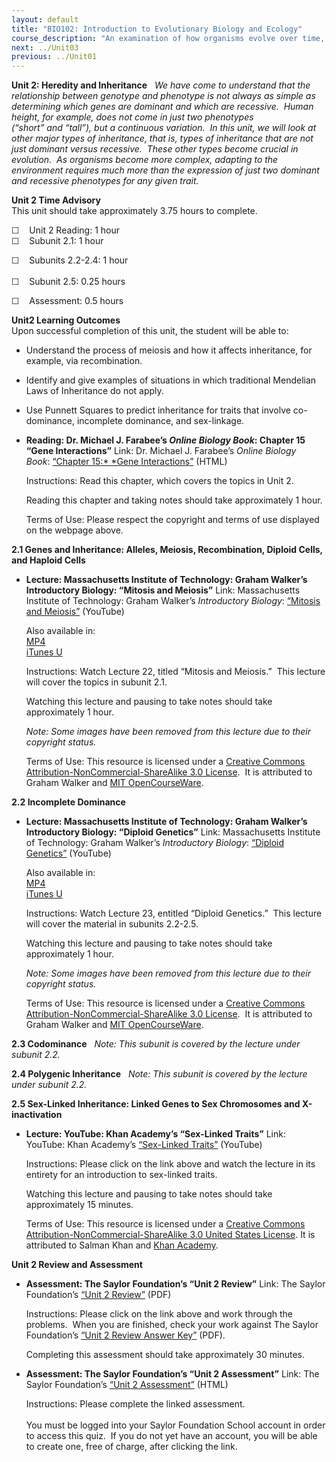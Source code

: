 ```yaml
---
layout: default
title: "BIO102: Introduction to Evolutionary Biology and Ecology"
course_description: "An examination of how organisms evolve over time, with particular emphasis on natural selection, evolution, speciation, phylogeny and taxonomy, and aspects of genetics and inheritance. Also explores the study of population ecology and ecosystems."
next: ../Unit03
previous: ../Unit01
---
```

**Unit 2: Heredity and Inheritance** <span id="2"></span> 
*We have come to understand that the relationship between genotype and
phenotype is not always as simple as determining which genes are
dominant and which are recessive.  Human height, for example, does not
come in just two phenotypes (“short” and “tall”), but a continuous
variation.  In this unit, we will look at other major types of
inheritance, that is, types of inheritance that are not just dominant
versus recessive.  These other types become crucial in evolution.  As
organisms become more complex, adapting to the environment requires much
more than the expression of just two dominant and recessive phenotypes
for any given trait.*

**Unit 2 Time Advisory**  
This unit should take approximately 3.75 hours to complete.  
  
 ☐    Unit 2 Reading: 1 hour  
☐    <span id="cke_bm_604S" style="display: none; "> </span><span
id="cke_bm_603S" style="display: none; "> </span><span id="cke_bm_602S"
style="display: none; "> </span>Subunit 2.1: 1 hour  
  
 ☐    Subunits 2.2-2.4: 1 hour  
 <span id="cke_bm_593S" style="display: none; "> </span><span
id="cke_bm_594S" style="display: none; "> </span><span id="cke_bm_595S"
style="display: none; "> </span>  
 ☐    Subunit 2.5: 0.25 hou<span id="cke_bm_607E"
style="display: none; "> </span><span id="cke_bm_606E"
style="display: none; "> </span><span id="cke_bm_605E"
style="display: none; "> </span>rs  
  
 ☐    Assessment: 0.5 hours

**Unit2 Learning Outcomes**  
Upon successful completion of this unit, the student will be able to:
-   Understand the process of meiosis and how it affects inheritance,
    for example, via recombination.
-   Identify and give examples of situations in which traditional
    Mendelian Laws of Inheritance do not apply.
-   Use Punnett Squares to predict inheritance for traits that involve
    co-dominance, incomplete dominance, and sex-linkage.

-   **Reading: Dr. Michael J. Farabee’s *Online Biology Book*: Chapter
    15 “Gene Interactions”**
    Link: Dr. Michael J. Farabee’s *Online Biology Book*: [“Chapter
    15:* *Gene
    Interactions](http://resources.saylor.org/BIO/BIO102/BIO102-2-Chapter15GeneIneractions-Permission_files/BIO102-2-Chapter15GeneIneractions-Permission.html)[”](http://www2.estrellamountain.edu/faculty/farabee/biobk/BioBookgeninteract.html) (HTML)  
      
     Instructions: Read this chapter, which covers the topics in Unit
    2.  
      
     Reading this chapter and taking notes should take approximately 1
    hour.  
      
     Terms of Use: Please respect the copyright and terms of use
    displayed on the webpage above.

**2.1 Genes and Inheritance: Alleles, Meiosis, Recombination, Diploid
Cells, and Haploid Cells** <span id="2.1"></span> 
-   **Lecture: Massachusetts Institute of Technology: Graham Walker’s
    Introductory Biology: “Mitosis and Meiosis”**
    Link: Massachusetts Institute of Technology: Graham Walker’s
    *Introductory Biology*: [“Mitosis and
    Meiosis”](http://www.youtube.com/watch?v=9SyLzLXXYi0) (YouTube)  
      
     Also available in:  
     [MP4](http://www.archive.org/details/MitosisAndMeiosis)  
     [iTunes
    U](http://ocw.mit.edu/courses/biology/7-014-introductory-biology-spring-2005/video-lectures/22-mitosis-and-meiosis/)  
      
     Instructions: Watch Lecture 22, titled “Mitosis and Meiosis.”  This
    lecture will cover the topics in subunit 2.1.  
      
     Watching this lecture and pausing to take notes should take
    approximately 1 hour.  
      
     *Note: Some images have been removed from this lecture due to their
    copyright status.*  
      
     Terms of Use: This resource is licensed under a [Creative Commons
    Attribution-NonCommercial-ShareAlike 3.0
    License](http://creativecommons.org/licenses/by-nc-sa/3.0/).  It is
    attributed to Graham Walker and [MIT
    OpenCourseWare](http://ocw.mit.edu/index.htm).

**2.2 Incomplete Dominance** <span id="2.2"></span> 
-   **Lecture: Massachusetts Institute of Technology: Graham Walker’s
    Introductory Biology: “Diploid Genetics”**
    Link: Massachusetts Institute of Technology: Graham Walker’s
    *Introductory Biology*: [“Diploid
    Genetics”](http://www.youtube.com/watch?v=hSk4vItvOqc) (YouTube)  
      
     Also available in:  
     [MP4](http://www.archive.org/details/DiploidGenetics)  
     [iTunes
    U](http://ocw.mit.edu/courses/biology/7-014-introductory-biology-spring-2005/video-lectures/23-diploid-genetics/)  
      
     Instructions: Watch Lecture 23, entitled “Diploid Genetics.”  This
    lecture will cover the material in subunits 2.2-2.5.  
      
     Watching this lecture and pausing to take notes should take
    approximately 1 hour.  
      
     *Note: Some images have been removed from this lecture due to their
    copyright status.*  
      
     Terms of Use: This resource is licensed under a [Creative Commons
    Attribution-NonCommercial-ShareAlike 3.0
    License](http://creativecommons.org/licenses/by-nc-sa/3.0/).  It is
    attributed to Graham Walker and [MIT
    OpenCourseWare](http://ocw.mit.edu/index.htm).

**2.3 Codominance** <span id="2.3"></span> 
*Note: This subunit is covered by the lecture under subunit 2.2.*

**2.4 Polygenic Inheritance** <span id="2.4"></span> 
*Note: This subunit is covered by the lecture under subunit 2.2.*

**2.5 Sex-Linked Inheritance: Linked Genes to Sex Chromosomes and
X-inactivation** <span id="2.5"></span> 
-   **Lecture: YouTube: Khan Academy’s “Sex-Linked Traits”**
    Link: YouTube: Khan Academy’s [“Sex-Linked
    Traits”](https://www.khanacademy.org/science/biology/heredity-and-genetics/v/sex-linked-traits) (YouTube)  
      
     Instructions: Please click on the link above and watch the lecture
    in its entirety for an introduction to sex-linked traits.  
      
     Watching this lecture and pausing to take notes should take
    approximately 15 minutes.  
      
     Terms of Use: This resource is licensed under a [Creative Commons
    Attribution-NonCommercial-ShareAlike 3.0 United States
    License](http://creativecommons.org/licenses/by-nc-sa/3.0/us/). It
    is attributed to Salman Khan and [Khan
    Academy](http://www.khanacademy.org/).

**Unit 2 Review and Assessment** <span id="2.6"></span> 
-   **Assessment: The Saylor Foundation’s “Unit 2 Review”**
    Link: The Saylor Foundation’s [“Unit
    2 Review”](https://resources.saylor.org/archived/wp-content/uploads/2012/11/BIO102_Unit_2_Review_FINAL.pdf) (PDF)  
      
     Instructions: Please click on the link above and work through the
    problems.  When you are finished, check your work against The Saylor
    Foundation’s [“Unit 2 Review Answer
    Key”](https://resources.saylor.org/archived/wp-content/uploads/2012/11/BIO102_Unit_2_Review_ANSWER_KEY_FINAL.pdf) (PDF).  
      
     Completing this assessment should take approximately 30 minutes.

-   **Assessment: The Saylor Foundation’s “Unit 2 Assessment”**
    Link: The Saylor Foundation’s [“Unit 2
    Assessment”](http://school.saylor.org/mod/quiz/view.php?id=1098) (HTML)  
      
     Instructions: Please complete the linked assessment.  
        
     You must be logged into your Saylor Foundation School account in
    order to access this quiz.  If you do not yet have an account, you
    will be able to create one, free of charge, after clicking the
    link. 


